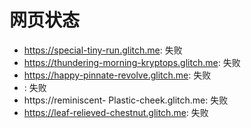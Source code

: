 # 网页状态
- https://special-tiny-run.glitch.me: 失败
- https://thundering-morning-kryptops.glitch.me: 失败
- https://happy-pinnate-revolve.glitch.me: 失败
- : 失败
- https://reminiscent- Plastic-cheek.glitch.me: 失败
- https://leaf-relieved-chestnut.glitch.me: 失败
